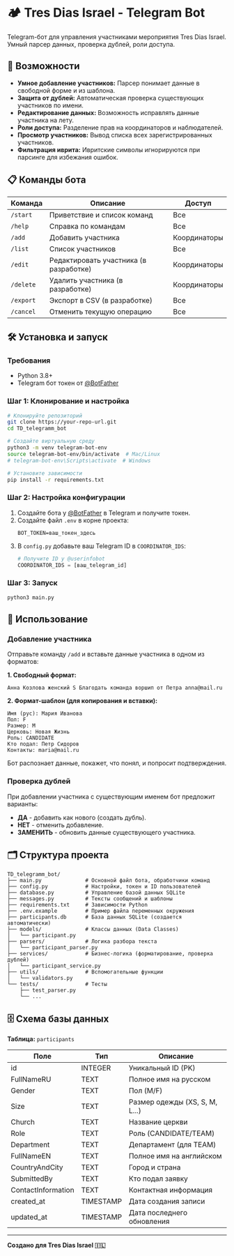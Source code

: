 # 🏕️ Tres Dias Israel - Telegram Bot

Telegram-бот для управления участниками мероприятия Tres Dias Israel. Умный парсер данных, проверка дублей, роли доступа.

## 🚀 Возможности

- **Умное добавление участников:** Парсер понимает данные в свободной форме и из шаблона.
- **Защита от дублей:** Автоматическая проверка существующих участников по имени.
- **Редактирование данных:** Возможность исправлять данные участника на лету.
- **Роли доступа:** Разделение прав на координаторов и наблюдателей.
- **Просмотр участников:** Вывод списка всех зарегистрированных участников.
- **Фильтрация иврита:** Ивритские символы игнорируются при парсинге для избежания ошибок.

## 📋 Команды бота

| Команда   | Описание                     | Доступ        |
| --------- | ---------------------------- | ------------- |
| `/start`  | Приветствие и список команд  | Все           |
| `/help`   | Справка по командам          | Все           |
| `/add`    | Добавить участника           | Координаторы  |
| `/list`   | Список участников           | Все           |
| `/edit`   | Редактировать участника (в разработке) | Координаторы  |
| `/delete` | Удалить участника (в разработке)     | Координаторы  |
| `/export` | Экспорт в CSV (в разработке) | Все           |
| `/cancel` | Отменить текущую операцию   | Все           |

## 🛠️ Установка и запуск

### Требования
- Python 3.8+
- Telegram бот токен от [@BotFather](https://t.me/BotFather)

### Шаг 1: Клонирование и настройка

```bash
# Клонируйте репозиторий
git clone https://your-repo-url.git
cd TD_telegramm_bot

# Создайте виртуальную среду
python3 -m venv telegram-bot-env
source telegram-bot-env/bin/activate  # Mac/Linux
# telegram-bot-env\Scripts\activate  # Windows

# Установите зависимости
pip install -r requirements.txt
```

### Шаг 2: Настройка конфигурации

1.  Создайте бота у [@BotFather](https://t.me/BotFather) в Telegram и получите токен.
2.  Создайте файл `.env` в корне проекта:
    ```
    BOT_TOKEN=ваш_токен_здесь
    ```
3.  В `config.py` добавьте ваш Telegram ID в `COORDINATOR_IDS`:
    ```python
    # Получите ID у @userinfobot
    COORDINATOR_IDS = [ваш_telegram_id]
    ```

### Шаг 3: Запуск

```bash
python3 main.py
```

## 📝 Использование

### Добавление участника

Отправьте команду `/add` и вставьте данные участника в одном из форматов:

**1. Свободный формат:**
```
Анна Козлова женский S Благодать команда воршип от Петра anna@mail.ru
```

**2. Формат-шаблон (для копирования и вставки):**
```
Имя (рус): Мария Иванова
Пол: F
Размер: M
Церковь: Новая Жизнь
Роль: CANDIDATE
Кто подал: Петр Сидоров
Контакты: maria@mail.ru
```

Бот распознает данные, покажет, что понял, и попросит подтверждения.

### Проверка дублей

При добавлении участника с существующим именем бот предложит варианты:
- **ДА** - добавить как нового (создать дубль).
- **НЕТ** - отменить добавление.
- **ЗАМЕНИТЬ** - обновить данные существующего участника.

## 🗂️ Структура проекта

```
TD_telegramm_bot/
├── main.py              # Основной файл бота, обработчики команд
├── config.py            # Настройки, токен и ID пользователей
├── database.py          # Управление базой данных SQLite
├── messages.py          # Тексты сообщений и шаблоны
├── requirements.txt     # Зависимости Python
├── .env.example         # Пример файла переменных окружения
├── participants.db      # База данных SQLite (создается автоматически)
├── models/              # Классы данных (Data Classes)
│   └── participant.py
├── parsers/             # Логика разбора текста
│   └── participant_parser.py
├── services/            # Бизнес-логика (форматирование, проверка дублей)
│   └── participant_service.py
├── utils/               # Вспомогательные функции
│   └── validators.py
└── tests/               # Тесты
    ├── test_parser.py
    └── ...
```

## 🗄️ Схема базы данных

**Таблица:** `participants`

| Поле               | Тип       | Описание                       |
| ------------------ | --------- | ------------------------------ |
| id                 | INTEGER   | Уникальный ID (PK)             |
| FullNameRU         | TEXT      | Полное имя на русском          |
| Gender             | TEXT      | Пол (M/F)                      |
| Size               | TEXT      | Размер одежды (XS, S, M, L...) |
| Church             | TEXT      | Название церкви                |
| Role               | TEXT      | Роль (CANDIDATE/TEAM)          |
| Department         | TEXT      | Департамент (для TEAM)         |
| FullNameEN         | TEXT      | Полное имя на английском       |
| CountryAndCity     | TEXT      | Город и страна                 |
| SubmittedBy        | TEXT      | Кто подал заявку               |
| ContactInformation | TEXT      | Контактная информация          |
| created_at         | TIMESTAMP | Дата создания записи           |
| updated_at         | TIMESTAMP | Дата последнего обновления     |

---

**Создано для Tres Dias Israel 🇮🇱**